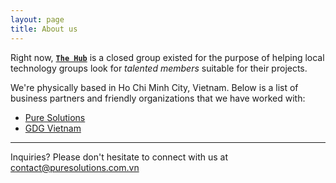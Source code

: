 ```yaml
---
layout: page
title: About us
---
```


Right now, [**`The Hub`**](/) is a closed group existed for the purpose of helping local technology groups look for _talented members_ suitable for their projects.

We're physically based in Ho Chi Minh City, Vietnam. Below is a list of business partners and friendly organizations that we have worked with:

- [Pure Solutions](http://puresolutions.com.vn)
- [GDG Vietnam](http://gdgvietnam.com/)

---

Inquiries? Please don't hesitate to connect with us at [contact@puresolutions.com.vn](mailto:contact@puresolutions.com.vn)